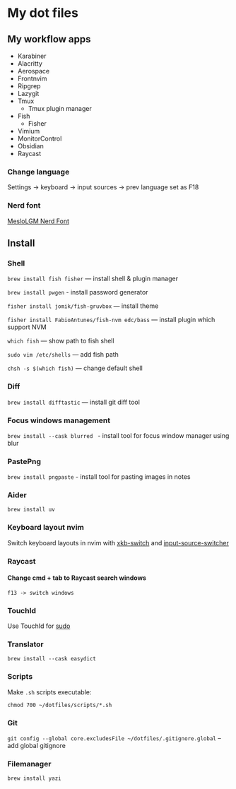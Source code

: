 # My dot files

## My workflow apps

- Karabiner
- Alacritty
- Aerospace
- Frontnvim
- Ripgrep
- Lazygit
- Tmux
  - Tmux plugin manager
- Fish
  - Fisher
- Vimium
- MonitorControl
- Obsidian
- Raycast

### Change language

Settings -> keyboard -> input sources -> prev language set as F18

### Nerd font

[MesloLGM Nerd Font](https://www.nerdfonts.com/font-downloads)

## Install

### Shell

`brew install fish fisher` — install shell & plugin manager

`brew install pwgen` - install password generator

`fisher install jomik/fish-gruvbox` — install theme

`fisher install FabioAntunes/fish-nvm edc/bass` — install plugin which support NVM

`which fish` — show path to fish shell

`sudo vim /etc/shells` — add fish path

`chsh -s $(which fish)` — change default shell

### Diff

`brew install difftastic` — install git diff tool

### Focus windows management

`brew install --cask blurred ` - install tool for focus window manager using blur

### PastePng

`brew install pngpaste` - install tool for pasting images in notes

### Aider

`brew install uv`

### Keyboard layout nvim

Switch keyboard layouts in nvim with [xkb-switch](https://github.com/ivanesmantovich/xkbswitch.nvim) and [input-source-switcher](https://github.com/vovkasm/input-source-switcher)

### Raycast

#### Change cmd + tab to Raycast search windows

`f13 -> switch windows`

### TouchId

Use TouchId for [sudo](https://gist.github.com/windyinsc/26aaa8783c7734529998062a11d80b96)

### Translator

`brew install --cask easydict`

### Scripts

Make `.sh` scripts executable:

`chmod 700 ~/dotfiles/scripts/*.sh`

### Git

`git config --global core.excludesFile ~/dotfiles/.gitignore.global` – add global gitignore

### Filemanager

`brew install yazi`
